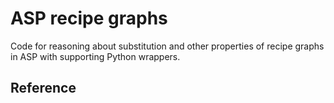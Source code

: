 # ASP recipe graphs

Code for reasoning about substitution and other properties of recipe graphs in ASP with supporting Python wrappers.

## Reference

